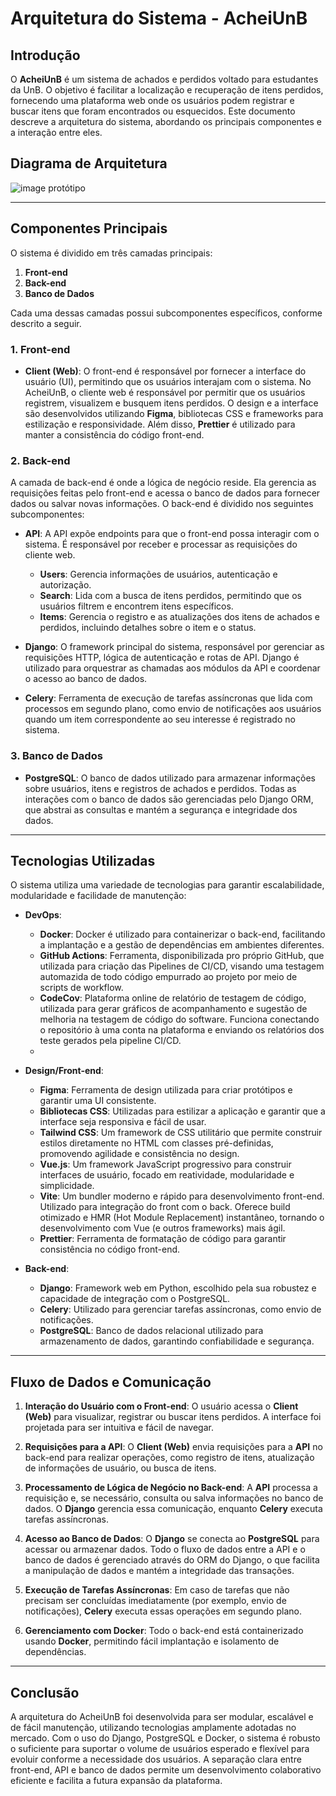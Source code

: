 # Arquitetura do Sistema - AcheiUnB

## Introdução

O **AcheiUnB** é um sistema de achados e perdidos voltado para estudantes da UnB. O objetivo é facilitar a localização e recuperação de itens perdidos, fornecendo uma plataforma web onde os usuários podem registrar e buscar itens que foram encontrados ou esquecidos. Este documento descreve a arquitetura do sistema, abordando os principais componentes e a interação entre eles.

## Diagrama de Arquitetura

![image protótipo](https://github.com/user-attachments/assets/5cad065a-cd23-4073-bf97-a33d7874638a)

---

## Componentes Principais

O sistema é dividido em três camadas principais:

1. **Front-end**
2. **Back-end**
3. **Banco de Dados**

Cada uma dessas camadas possui subcomponentes específicos, conforme descrito a seguir.

### 1. Front-end

- **Client (Web)**: O front-end é responsável por fornecer a interface do usuário (UI), permitindo que os usuários interajam com o sistema. No AcheiUnB, o cliente web é responsável por permitir que os usuários registrem, visualizem e busquem itens perdidos. O design e a interface são desenvolvidos utilizando **Figma**, bibliotecas CSS e frameworks para estilização e responsividade. Além disso, **Prettier** é utilizado para manter a consistência do código front-end.

### 2. Back-end

A camada de back-end é onde a lógica de negócio reside. Ela gerencia as requisições feitas pelo front-end e acessa o banco de dados para fornecer dados ou salvar novas informações. O back-end é dividido nos seguintes subcomponentes:

- **API**: A API expõe endpoints para que o front-end possa interagir com o sistema. É responsável por receber e processar as requisições do cliente web.
  - **Users**: Gerencia informações de usuários, autenticação e autorização.
  - **Search**: Lida com a busca de itens perdidos, permitindo que os usuários filtrem e encontrem itens específicos.
  - **Items**: Gerencia o registro e as atualizações dos itens de achados e perdidos, incluindo detalhes sobre o item e o status.

- **Django**: O framework principal do sistema, responsável por gerenciar as requisições HTTP, lógica de autenticação e rotas de API. Django é utilizado para orquestrar as chamadas aos módulos da API e coordenar o acesso ao banco de dados.

- **Celery**: Ferramenta de execução de tarefas assíncronas que lida com processos em segundo plano, como envio de notificações aos usuários quando um item correspondente ao seu interesse é registrado no sistema.

### 3. Banco de Dados

- **PostgreSQL**: O banco de dados utilizado para armazenar informações sobre usuários, itens e registros de achados e perdidos. Todas as interações com o banco de dados são gerenciadas pelo Django ORM, que abstrai as consultas e mantém a segurança e integridade dos dados.

---

## Tecnologias Utilizadas

O sistema utiliza uma variedade de tecnologias para garantir escalabilidade, modularidade e facilidade de manutenção:

- **DevOps**:
  - **Docker**: Docker é utilizado para containerizar o back-end, facilitando a implantação e a gestão de dependências em ambientes diferentes.
  - **GitHub Actions**: Ferramenta, disponibilizada pro próprio GitHub, que utilizada para criação das Pipelines de CI/CD, visando uma testagem automazida de todo código empurrado ao projeto por meio de scripts de workflow.
  - **CodeCov**: Plataforma online de relatório de testagem de código, utilizada para gerar gráficos de acompanhamento e sugestão de melhoria na testagem de código do software. Funciona conectando o repositório à uma conta na plataforma e enviando os relatórios dos teste gerados pela pipeline CI/CD.
  - 

- **Design/Front-end**:
  - **Figma**: Ferramenta de design utilizada para criar protótipos e garantir uma UI consistente.
  - **Bibliotecas CSS**: Utilizadas para estilizar a aplicação e garantir que a interface seja responsiva e fácil de usar.
  - **Tailwind CSS**: Um framework de CSS utilitário que permite construir estilos diretamente no HTML com classes pré-definidas, promovendo agilidade e consistência no design.
  - **Vue.js**: Um framework JavaScript progressivo para construir interfaces de usuário, focado em reatividade, modularidade e simplicidade.
  - **Vite**: Um bundler moderno e rápido para desenvolvimento front-end. Utilizado para integração do front com o back. Oferece build otimizado e HMR (Hot Module Replacement) instantâneo, tornando o desenvolvimento com Vue (e outros frameworks) mais ágil. 
  - **Prettier**: Ferramenta de formatação de código para garantir consistência no código front-end.

- **Back-end**:
  - **Django**: Framework web em Python, escolhido pela sua robustez e capacidade de integração com o PostgreSQL.
  - **Celery**: Utilizado para gerenciar tarefas assíncronas, como envio de notificações.
  - **PostgreSQL**: Banco de dados relacional utilizado para armazenamento de dados, garantindo confiabilidade e segurança.

---

## Fluxo de Dados e Comunicação

1. **Interação do Usuário com o Front-end**: O usuário acessa o **Client (Web)** para visualizar, registrar ou buscar itens perdidos. A interface foi projetada para ser intuitiva e fácil de navegar.

2. **Requisições para a API**: O **Client (Web)** envia requisições para a **API** no back-end para realizar operações, como registro de itens, atualização de informações de usuário, ou busca de itens.

3. **Processamento de Lógica de Negócio no Back-end**: A **API** processa a requisição e, se necessário, consulta ou salva informações no banco de dados. O **Django** gerencia essa comunicação, enquanto **Celery** executa tarefas assíncronas.

4. **Acesso ao Banco de Dados**: O **Django** se conecta ao **PostgreSQL** para acessar ou armazenar dados. Todo o fluxo de dados entre a API e o banco de dados é gerenciado através do ORM do Django, o que facilita a manipulação de dados e mantém a integridade das transações.

5. **Execução de Tarefas Assíncronas**: Em caso de tarefas que não precisam ser concluídas imediatamente (por exemplo, envio de notificações), **Celery** executa essas operações em segundo plano.

6. **Gerenciamento com Docker**: Todo o back-end está containerizado usando **Docker**, permitindo fácil implantação e isolamento de dependências.

---

## Conclusão

A arquitetura do AcheiUnB foi desenvolvida para ser modular, escalável e de fácil manutenção, utilizando tecnologias amplamente adotadas no mercado. Com o uso do Django, PostgreSQL e Docker, o sistema é robusto o suficiente para suportar o volume de usuários esperado e flexível para evoluir conforme a necessidade dos usuários. A separação clara entre front-end, API e banco de dados permite um desenvolvimento colaborativo eficiente e facilita a futura expansão da plataforma.
